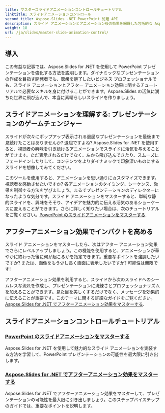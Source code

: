 ```yaml
---
title: マスタースライドアニメーションコントロールチュートリアル
linktitle: スライドアニメーションコントロール
second_title: Aspose.Slides .NET PowerPoint 処理 API
description: スライド アニメーションとアニメーション後の効果を網羅した包括的な Aspose.Slides for .NET チュートリアルを使用して、プレゼンテーションの可能性を最大限に引き出します。
weight: 18
url: /ja/slides/master-slide-animation-control/
---
```

## 導入

この有益な記事では、Aspose.Slides for .NET を使用して PowerPoint プレゼンテーションを強化する方法を説明します。ダイナミックなプレゼンテーションの作成を目指す開発者でも、聴衆を魅了したいビジネス プロフェッショナルでも、スライド アニメーションとアフター アニメーション効果に関するチュートリアルで必要なスキルを身に付けることができます。Aspose.Slides の活気に満ちた世界に飛び込んで、本当に素晴らしいスライドを作りましょう。


## スライドアニメーションを理解する: プレゼンテーションのゲームチェンジャー

スライドが次々にポップアップ表示される退屈なプレゼンテーションを最後まで見続けたことはありませんか? 退屈ですよね? Aspose.Slides for .NET を使用すると、視聴者の興味を引き続けるアニメーションでスライドに活気を与えることができます。ただ表示されるだけでなく、左から飛び込んできたり、スムーズにフェードインしたりして、コンテンツをよりダイナミックで印象深いものにするスライドを想像してみてください。 

このツールを使用すると、アニメーションを思い通りにカスタマイズできます。視聴者を感動させたいですか? 各アニメーションのタイミング、シーケンス、効果を制御する方法を学びましょう。まるでプレゼンテーションのディレクターになったような気分です。スライド アニメーションをマスターすると、単純な静的スライドを、興味をそそり、アイデアを魅力的に伝える活気のあるショーケースに変えることができます。さらに詳しく知りたい場合は、次のチュートリアルをご覧ください。[PowerPoint のスライドアニメーションをマスターする](./slide-animation-in-power-point/).

## アフターアニメーション効果でインパクトを高める

スライド アニメーションをマスターしたら、次はアフター アニメーション効果でさらにレベルアップしましょう。この機能を使用すると、アニメーションが華やかに終わった後に何が起こるかを指定できます。重要なポイントを強調したいですか? または、画像をもう少し長く画面に表示したいですか? 可能性は無限です!

アフターアニメーション効果を利用すると、スライドから次のスライドへのシームレスな流れを作成し、プレゼンテーションに洗練さとプロフェッショナリズムを加えることができます。見た目を美しくするだけでなく、メッセージを効果的に伝えることが重要です。このテーマに関する詳細なガイドをご覧ください。[Aspose.Slides for .NET でアフターアニメーション効果をマスターする](./control-after-animation-effects/). 

## スライドアニメーションコントロールチュートリアル
### [PowerPoint のスライドアニメーションをマスターする](./slide-animation-in-power-point/)
Aspose.Slides for .NET を使用して魅力的なスライド アニメーションを実装する方法を学習して、PowerPoint プレゼンテーションの可能性を最大限に引き出します。
### [Aspose.Slides for .NET でアフターアニメーション効果をマスターする](./control-after-animation-effects/)
Aspose.Slides for .NET でアフターアニメーション効果をマスターして、プレゼンテーションの可能性を最大限に引き出しましょう。このステップバイステップのガイドでは、重要なポイントを説明します。